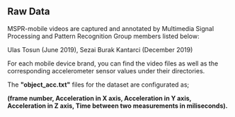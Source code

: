 ## Raw Data

MSPR-mobile videos are captured and annotated by Multimedia Signal Processing and Pattern Recognition Group members listed below:

Ulas Tosun (June 2019),
Sezai Burak Kantarci (December 2019)

For each mobile device brand, you can find the video files as well as the corresponding accelerometer sensor values under their directories.

The **"object_acc.txt"** files for the dataset are configurated as;

**(frame number, Acceleration in X axis, Acceleration in Y axis, Acceleration in Z axis, Time between two measurements in miliseconds).**

